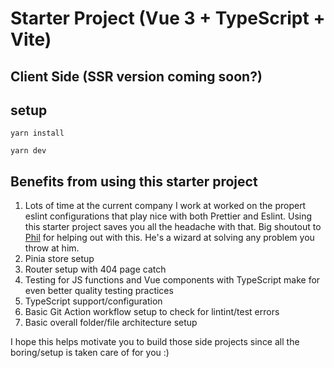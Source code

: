 # Starter Project (Vue 3 + TypeScript + Vite)
## Client Side (SSR version coming soon?)
## setup
`yarn install`

`yarn dev`

## Benefits from using this starter project
1. Lots of time at the current company I work at worked on the propert eslint configurations that play nice with both Prettier and Eslint. Using this starter project saves you all the headache with that. Big shoutout to [Phil](https://github.com/philwhln) for helping out with this. He's a wizard at solving any problem you throw at him.
2. Pinia store setup
3. Router setup with 404 page catch
4. Testing for JS functions and Vue components with TypeScript make for even better quality testing practices
5. TypeScript support/configuration
6. Basic Git Action workflow setup to check for lintint/test errors
7. Basic overall folder/file architecture setup

I hope this helps motivate you to build those side projects since all the boring/setup is taken care of for you :)
